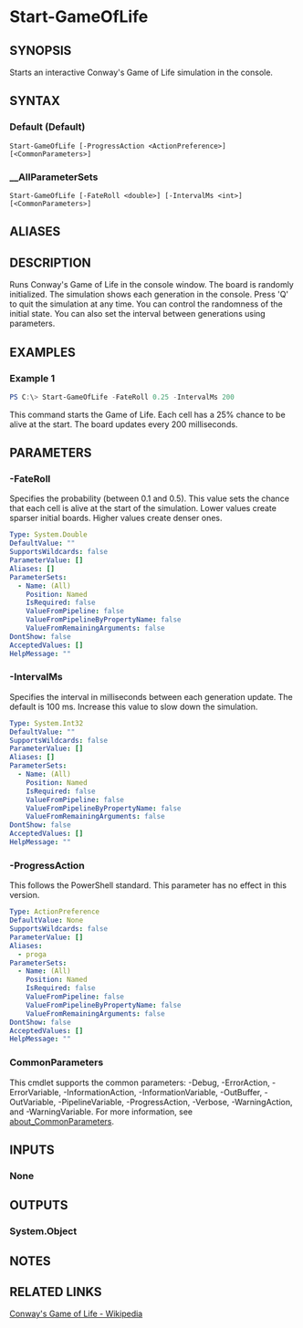 ﻿---
document type: cmdlet
external help file: PSGameOfLife.dll-Help.xml
HelpUri: https://github.com/krymtkts/PSGameOfLife/blob/main/docs/PSGameOfLife/Start-GameOfLife.md
Module Name: PSGameOfLife
ms.date: 06-05-2025
PlatyPS schema version: 2024-05-01
---

# Start-GameOfLife

## SYNOPSIS

Starts an interactive Conway's Game of Life simulation in the console.

## SYNTAX

### Default (Default)

```
Start-GameOfLife [-ProgressAction <ActionPreference>] [<CommonParameters>]
```

### \_\_AllParameterSets

```
Start-GameOfLife [-FateRoll <double>] [-IntervalMs <int>] [<CommonParameters>]
```

## ALIASES

## DESCRIPTION

Runs Conway's Game of Life in the console window.
The board is randomly initialized. The simulation shows each generation in the console.
Press 'Q' to quit the simulation at any time.
You can control the randomness of the initial state. You can also set the interval between generations using parameters.

## EXAMPLES

### Example 1

```powershell
PS C:\> Start-GameOfLife -FateRoll 0.25 -IntervalMs 200
```

This command starts the Game of Life. Each cell has a 25% chance to be alive at the start. The board updates every 200 milliseconds.

## PARAMETERS

### -FateRoll

Specifies the probability (between 0.1 and 0.5).
This value sets the chance that each cell is alive at the start of the simulation.
Lower values create sparser initial boards. Higher values create denser ones.

```yaml
Type: System.Double
DefaultValue: ""
SupportsWildcards: false
ParameterValue: []
Aliases: []
ParameterSets:
  - Name: (All)
    Position: Named
    IsRequired: false
    ValueFromPipeline: false
    ValueFromPipelineByPropertyName: false
    ValueFromRemainingArguments: false
DontShow: false
AcceptedValues: []
HelpMessage: ""
```

### -IntervalMs

Specifies the interval in milliseconds between each generation update.
The default is 100 ms. Increase this value to slow down the simulation.

```yaml
Type: System.Int32
DefaultValue: ""
SupportsWildcards: false
ParameterValue: []
Aliases: []
ParameterSets:
  - Name: (All)
    Position: Named
    IsRequired: false
    ValueFromPipeline: false
    ValueFromPipelineByPropertyName: false
    ValueFromRemainingArguments: false
DontShow: false
AcceptedValues: []
HelpMessage: ""
```

### -ProgressAction

This follows the PowerShell standard.
This parameter has no effect in this version.

```yaml
Type: ActionPreference
DefaultValue: None
SupportsWildcards: false
ParameterValue: []
Aliases:
  - proga
ParameterSets:
  - Name: (All)
    Position: Named
    IsRequired: false
    ValueFromPipeline: false
    ValueFromPipelineByPropertyName: false
    ValueFromRemainingArguments: false
DontShow: false
AcceptedValues: []
HelpMessage: ""
```

### CommonParameters

This cmdlet supports the common parameters: -Debug, -ErrorAction, -ErrorVariable,
-InformationAction, -InformationVariable, -OutBuffer, -OutVariable, -PipelineVariable,
-ProgressAction, -Verbose, -WarningAction, and -WarningVariable. For more information, see
[about_CommonParameters](https://go.microsoft.com/fwlink/?LinkID=113216).

## INPUTS

### None

## OUTPUTS

### System.Object

## NOTES

## RELATED LINKS

[Conway's Game of Life - Wikipedia](https://en.wikipedia.org/wiki/Conway%27s_Game_of_Life)
